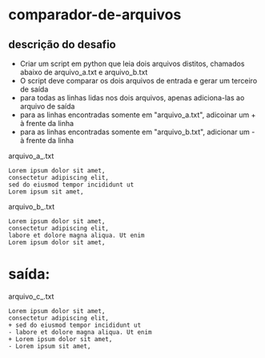 # comparador-de-arquivos

## descrição do desafio

- Criar um script em python que leia dois arquivos distitos, chamados abaixo de arquivo_a.txt e arquivo_b.txt
- O script deve comparar os dois arquivos de entrada e gerar um terceiro de saída
- para todas as linhas lidas nos dois arquivos, apenas adiciona-las ao arquivo de saída
- para as linhas encontradas somente em "arquivo_a.txt", adicoinar um + à frente da linha
- para as linhas encontradas somente em "arquivo_b.txt", adicionar um - à frente da linha

arquivo_a_.txt
```
Lorem ipsum dolor sit amet,  
consectetur adipiscing elit,  
sed do eiusmod tempor incididunt ut  
Lorem ipsum sit amet,  
```

arquivo_b_.txt
```
Lorem ipsum dolor sit amet,  
consectetur adipiscing elit,  
labore et dolore magna aliqua. Ut enim  
Lorem ipsum dolor sit amet,  
```

# saída:

arquivo_c_.txt
```
Lorem ipsum dolor sit amet,  
consectetur adipiscing elit,  
+ sed do eiusmod tempor incididunt ut  
- labore et dolore magna aliqua. Ut enim  
+ Lorem ipsum dolor sit amet,  
- Lorem ipsum sit amet,  
```
